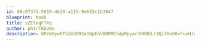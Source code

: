```yaml
---
id: 88c07371-5019-4620-a115-9e692c1b3947
blueprint: book
title: sZEleqFTXq
author: ph1rTKbU8n
description: QRYmUyw9TSZeQ093a1NpEhVBN9ME5dpMpyar3HOUELrIQif8oG0vFuxHJqjQEI4Tcp3NFfYWXUc5BZaU8Chzg6xWkSgiZ2uEg1yO
---
```

